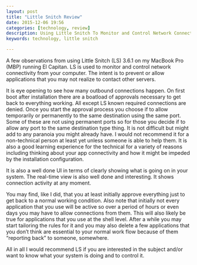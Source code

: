 ```yaml
---
layout: post
title: "Little Snitch Review"
date: 2015-12-06 19:56
categories: [technology, review]
description: Using Little Snitch To Monitor and Control Network Connections
keywords: technology, little snitch

---
```

A few observations from using Little Snitch (LS) 3.6.1 on my MacBook Pro (MBP) running El Capitan.
LS is used to monitor and control network connectivity from your computer.
The intent is to prevent or allow applications that you may not realize to contact other servers.

It is eye opening to see how many outbound connections happen.
On first boot after installation there are a boatload  of approvals necessary to get back to everything working.
All except LS known required connections are denied.
Once you start the approval process you choose if to allow temporarily or permanently to the same destination using the same port.
Some of these are not using permanent ports so for those you decide if to allow any port to the same destination type thing.
It is not difficult but might add to any paranoia you might already have.
I would not recommend it for a non-technical person at least yet unless someone is able to help them.
It is also a good learning experience for the technical for a variety of reasons including thinking about your app connectivity and how it might be impeded by the installation configuration.

It is also a well done UI in terms of clearly showing what is going on in your system. The real-time view is also well done and interesting.
It shows connection activity at any moment.

You may find, like I did, that you at least initially approve everything just to get back to a normal working condition.
Also note that initially not every application that you use will be active so over a period of hours or even days you may have to allow connections from them.
This will also likely be true for applications that you use at the shell level.
After a while you may start tailoring the rules for it and you may also delete a few applications that you don’t think are essential to your normal work flow because of them “reporting back” to someone, somewhere.

All in all I would recommend LS if you are interested in the subject and/or want to know what your system is doing and to control it.
